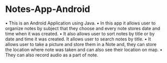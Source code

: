 # Notes-App-Android
•	This is an Android Application using Java.
•	In this app it allows user to organize notes by subject that they choose and every note stores date and time when it was created.
•	It also allows user to sort notes by title or by date and time it was created. It allows user to search notes by title.
•	It allows user to take a picture and store them in a Note and, they can store the location where note was taken and can also see their location on map.
•	They can also record audio as a part of note.


